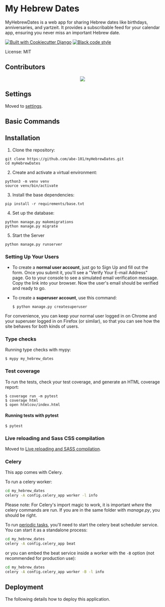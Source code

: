 # My Hebrew Dates

MyHebrewDates is a web app for sharing Hebrew dates like birthdays, anniversaries, and yartzeit. It provides a subscribable feed for your calendar app, ensuring you never miss an important Hebrew date.

[![Built with Cookiecutter Django](https://img.shields.io/badge/built%20with-Cookiecutter%20Django-ff69b4.svg?logo=cookiecutter)](https://github.com/cookiecutter/cookiecutter-django/)
[![Black code style](https://img.shields.io/badge/code%20style-black-000000.svg)](https://github.com/ambv/black)

License: MIT

## Contributors
<div align="center">
<a href="https://github.com/abe-101/myHebrewDates/graphs/contributors">
  <img src="https://contrib.rocks/image?repo=abe-101/myHebrewDates" />
</a>
</div>

## Settings

Moved to [settings](http://cookiecutter-django.readthedocs.io/en/latest/settings.html).

## Basic Commands

## Installation

1. Clone the repository:
  ```shell
  git clone https://github.com/abe-101/myHebrewDates.git
  cd myHebrewDates
  ```

2. Create and activate a virtual environment:
  ```shell
  python3 -m venv venv
  source venv/bin/activate
  ```

3. Install the base dependencies:
  ```shell
  pip install -r requirements/base.txt
  ```

4. Set up the database:
  ```shell
  python manage.py makemigrations
  python manage.py migrate
  ```

5. Start the Server
  ```shell
  python manage.py runserver
  ```

### Setting Up Your Users

- To create a **normal user account**, just go to Sign Up and fill out the form. Once you submit it, you'll see a "Verify Your E-mail Address" page. Go to your console to see a simulated email verification message. Copy the link into your browser. Now the user's email should be verified and ready to go.

- To create a **superuser account**, use this command:

      $ python manage.py createsuperuser

For convenience, you can keep your normal user logged in on Chrome and your superuser logged in on Firefox (or similar), so that you can see how the site behaves for both kinds of users.

### Type checks

Running type checks with mypy:

    $ mypy my_hebrew_dates

### Test coverage

To run the tests, check your test coverage, and generate an HTML coverage report:

    $ coverage run -m pytest
    $ coverage html
    $ open htmlcov/index.html

#### Running tests with pytest

    $ pytest

### Live reloading and Sass CSS compilation

Moved to [Live reloading and SASS compilation](https://cookiecutter-django.readthedocs.io/en/latest/developing-locally.html#sass-compilation-live-reloading).

### Celery

This app comes with Celery.

To run a celery worker:

```bash
cd my_hebrew_dates
celery -A config.celery_app worker -l info
```

Please note: For Celery's import magic to work, it is important _where_ the celery commands are run. If you are in the same folder with _manage.py_, you should be right.

To run [periodic tasks](https://docs.celeryq.dev/en/stable/userguide/periodic-tasks.html), you'll need to start the celery beat scheduler service. You can start it as a standalone process:

```bash
cd my_hebrew_dates
celery -A config.celery_app beat
```

or you can embed the beat service inside a worker with the `-B` option (not recommended for production use):

```bash
cd my_hebrew_dates
celery -A config.celery_app worker -B -l info
```

## Deployment

The following details how to deploy this application.
